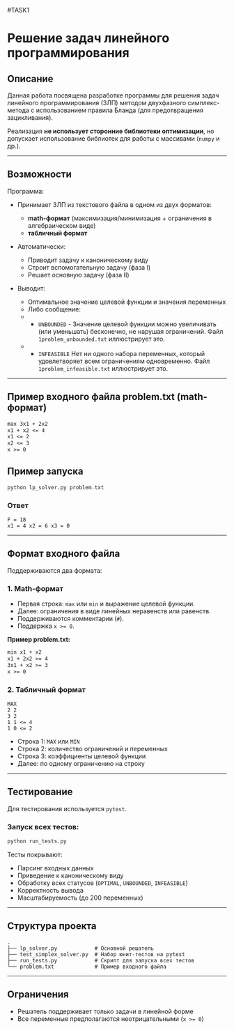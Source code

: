 #TASK1
# Решение задач линейного программирования

## Описание

Данная работа посвящена разработке программы для решения задач линейного программирования (ЗЛП) методом двухфазного симплекс-метода с использованием правила Бланда (для предотвращения зацикливания).

Реализация **не использует сторонние библиотеки оптимизации**, но допускает использование библиотек для работы с массивами (`numpy` и др.).

---

## Возможности

Программа:

* Принимает ЗЛП из текстового файла в одном из двух форматов:

  * **math-формат** (максимизация/минимизация + ограничения в алгебраическом виде)
  * **табличный формат**
* Автоматически:

  * Приводит задачу к каноническому виду
  * Строит вспомогательную задачу (фаза I)
  * Решает основную задачу (фаза II)
* Выводит:

  * Оптимальное значение целевой функции и значения переменных
  * Либо сообщение:
  * * `UNBOUNDED` - Значение целевой функции можно увеличивать (или уменьшать) бесконечно, не нарушая ограничений. Файл `1problem_unbounded.txt` иллюстрирует это.
  * * `INFEASIBLE` Нет ни одного набора переменных, который удовлетворяет всем ограничениям одновременно. Файл `1problem_infeasible.txt` иллюстрирует это.

---

## Пример входного файла problem.txt (math-формат)

```txt
max 3x1 + 2x2
x1 + x2 <= 4
x1 <= 2
x2 <= 3
x >= 0
```

## Пример запуска

```bash
python lp_solver.py problem.txt
```

### Ответ

```
F = 18
x1 = 4 x2 = 6 x3 = 0
```


---

## Формат входного файла

Поддерживаются два формата:

### 1. Math-формат

* Первая строка: `max` или `min` и выражение целевой функции.
* Далее: ограничения в виде линейных неравенств или равенств.
* Поддерживаются комментарии (`#`).
* Поддержка `x >= 0`.

**Пример problem.txt:**

```txt
min x1 + x2
x1 + 2x2 >= 4
3x1 + x2 >= 3
x >= 0
```

### 2. Табличный формат

```
MAX
2 2
3 2
1 1 <= 4
1 0 <= 2
```

* Строка 1: `MAX` или `MIN`
* Строка 2: количество ограничений и переменных
* Строка 3: коэффициенты целевой функции
* Далее: по одному ограничению на строку

---

## Тестирование

Для тестирования используется `pytest`.

### Запуск всех тестов:

```bash
python run_tests.py
```

Тесты покрывают:

* Парсинг входных данных
* Приведение к каноническому виду
* Обработку всех статусов (`OPTIMAL`, `UNBOUNDED`, `INFEASIBLE`)
* Корректность вывода
* Масштабируемость (до 200 переменных)

---

## Структура проекта

```text
.
├── lp_solver.py            # Основной решатель
├── test_simplex_solver.py  # Набор юнит-тестов на pytest
├── run_tests.py            # Скрипт для запуска всех тестов
└── problem.txt             # Пример входного файла
```

---

## Ограничения

* Решатель поддерживает только задачи в линейной форме
* Все переменные предполагаются неотрицательными (`x >= 0`)

